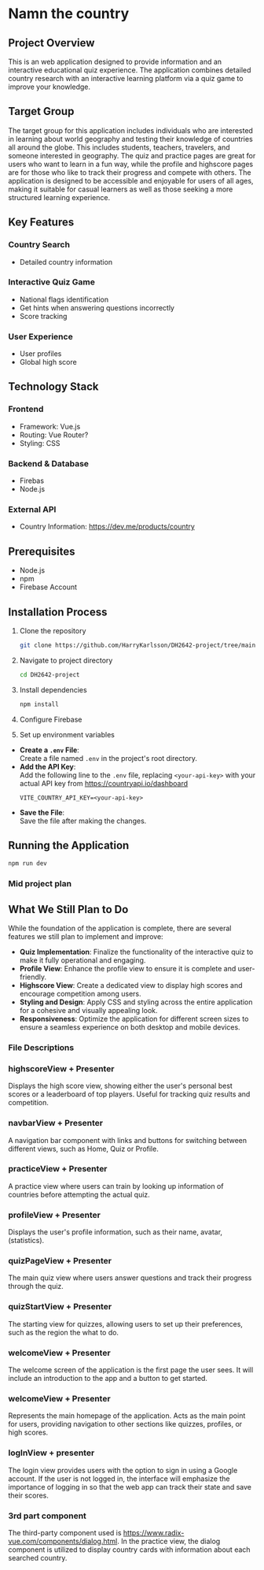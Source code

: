 # Namn the country


## Project Overview

This is an web application designed to provide information and an interactive educational quiz experience. The application combines detailed country research with an interactive learning platform via a quiz game to improve your knowledge.

## Target Group

The target group for this application includes individuals who are interested in learning about world geography and testing their knowledge of countries all around the globe. This includes students, teachers, travelers, and someone interested in geography. The quiz and practice pages are great for users who want to learn in a fun way, while the profile and highscore pages are for those who like to track their progress and compete with others. The application is designed to be accessible and enjoyable for users of all ages, making it suitable for casual learners as well as those seeking a more structured learning experience.
 
## Key Features

###  Country Search
- Detailed country information 

### Interactive Quiz Game

- National flags identification
- Get hints when answering questions incorrectly
- Score tracking

### User Experience
- User profiles
- Global high score

## Technology Stack

### Frontend
- Framework: Vue.js
- Routing: Vue Router?
- Styling: CSS

### Backend & Database
- Firebas
- Node.js

### External API
- Country Information: https://dev.me/products/country 

## Prerequisites

- Node.js
- npm 
- Firebase Account

## Installation Process

1. Clone the repository
   ```bash
   git clone https://github.com/HarryKarlsson/DH2642-project/tree/main
   ```

2. Navigate to project directory
   ```bash
   cd DH2642-project
   ```

3. Install dependencies
   ```bash
   npm install
   ```

4. Configure Firebase
   

5. Set up environment variables

-  **Create a `.env` File**:  
   Create a file named `.env` in the project's root directory.  
-  **Add the API Key**:  
   Add the following line to the `.env` file, replacing `<your-api-key>` with your actual API key from https://countryapi.io/dashboard  
   ```env
   VITE_COUNTRY_API_KEY=<your-api-key>
   ```
-  **Save the File**:  
   Save the file after making the changes.

## Running the Application

```bash
npm run dev
```



### Mid project plan

## What We Still Plan to Do
 While the foundation of the application is complete, there are several features we still plan to implement and improve:

- **Quiz Implementation**: Finalize the functionality of the interactive quiz to make it fully operational and engaging.  
- **Profile View**: Enhance the profile view to ensure it is complete and user-friendly.  
- **Highscore View**: Create a dedicated view to display high scores and encourage competition among users.  
- **Styling and Design**: Apply CSS and styling across the entire application for a cohesive and visually appealing look.  
- **Responsiveness**: Optimize the application for different screen sizes to ensure a seamless experience on both desktop and mobile devices.  




### File Descriptions

### highscoreView + Presenter
Displays the high score view, showing either the user's personal best scores or a leaderboard of top players. Useful for tracking quiz results and competition.

### navbarView + Presenter
A navigation bar component with links and buttons for switching between different views, such as Home, Quiz or Profile.

### practiceView + Presenter
A practice view where users can train by looking up information of countries before attempting the actual quiz.

### profileView + Presenter
Displays the user's profile information, such as their name, avatar, (statistics).

### quizPageView + Presenter
The main quiz view where users answer questions and track their progress through the quiz.

### quizStartView + Presenter
The starting view for quizzes, allowing users to set up their preferences, such as the region the what to do.

### welcomeView + Presenter
The welcome screen of the application is the first page the user sees. It will include an introduction to the app and a button to get started.

### welcomeView + Presenter
Represents the main homepage of the application. Acts as the main point for users, providing navigation to other sections like quizzes, profiles, or high scores.

### logInView + presenter
The login view provides users with the option to sign in using a Google account. If the user is not logged in, the interface will emphasize the importance of logging in so that the web app can track their state and save their scores. 

### 3rd part component 
The third-party component used is https://www.radix-vue.com/components/dialog.html. In the practice view, the dialog component is utilized to display country cards with information about each searched country.
